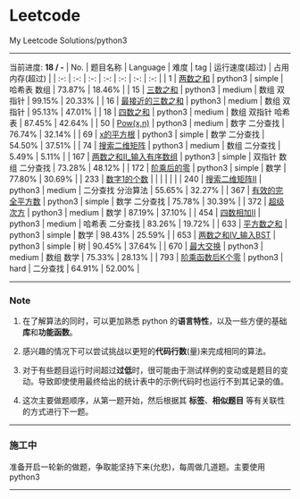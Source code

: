 # Leetcode
  My Leetcode Solutions/python3
***
<start-tag>

当前进度:  **18 / -**
| No. | 题目名称 | Language | 难度 | tag | 运行速度(超过) | 占用内存(超过) |
| :-: | :-: | :-: | :-: | :-: | :-: | :-: |
| 1 | [两数之和](./solutions/1-Two_Sum-两数之和) | python3 | simple | 哈希表 数组 | 73.87% | 18.46% |
| 15 | [三数之和](./solutions/15-3Sum-三数之和) | python3 | medium | 数组 双指针 | 99.15% | 20.33% |
| 16 | [最接近的三数之和](./solutions/16-3Sum_Closest-最接近的三数之和) | python3 | medium | 数组 双指针 | 95.13% | 47.01% |
| 18 | [四数之和](./solutions/18-4Sum-四数之和) | python3 | medium | 数组 双指针 哈希表 | 87.45% | 42.64% |
| 50 | [Pow(x,n)](./solutions/50-Pow(x,n)-Pow(x,n)) | python3 | medium | 数字 二分查找 | 76.74% | 32.14% |
| 69 | [x的平方根](./solutions/69-Sqrt(x)-x的平方根) | python3 | simple | 数学 二分查找 | 54.50% | 37.51% |
| 74 | [搜索二维矩阵](./solutions/74-Search_a_2D_Matrix-搜索二维矩阵) | python3 | medium | 数组 二分查找 |  5.49% |  5.11% |
| 167 | [两数之和Ⅱ_输入有序数组](./solutions/167-Two_SumII_Input_array_is_sorted-两数之和Ⅱ_输入有序数组) | python3 | simple | 双指针 数组 二分查找 | 73.28% | 48.12% |
| 172 | [阶乘后的零](./solutions/172-Factorial_Trailing_Zeroes-阶乘后的零) | python3 | simple | 数学 | 77.80% | 30.69% |
| 233 | [数字1的个数](./solutions/233-Number_of_Digit_One-数字1的个数) |  |  |  |  |  |
| 240 | [搜索二维矩阵II](./solutions/240-Search_a_2D_Matrix_II-搜索二维矩阵II) | python3 | medium | 二分查找 分治算法 | 55.65% | 32.27% |
| 367 | [有效的完全平方数](./solutions/367-Valid_Perfect_Square-有效的完全平方数) | python3 | simple | 数学 二分查找 | 75.78% | 30.39% |
| 372 | [超级次方](./solutions/372-Super_Pow-超级次方) | python3 | medium | 数学 | 87.19% | 37.10% |
| 454 | [四数相加II](./solutions/454-4Sum_II-四数相加II) | python3 | medium | 哈希表 二分查找 | 83.26% | 19.72% |
| 633 | [平方数之和](./solutions/633-Sum_of_Square_Numbers-平方数之和) | python3 | simple | 数学 | 98.43% | 25.59% |
| 653 | [两数之和IV_输入BST](./solutions/653-Two_Sum_IV_Input_is_a_BST-两数之和IV_输入BST) | python3 | simple | 树 | 90.45% | 37.64% |
| 670 | [最大交换](./solutions/670-Maximum_Swap-最大交换) | python3 | medium | 数组 数学 | 75.33% | 28.13% |
| 793 | [阶乘函数后K个零](./solutions/793-Preimage_Size_of_Factorial_Zeroes_Function-阶乘函数后K个零) | python3 | hard | 二分查找 | 64.91% | 52.00% |

<end-tag>

***
### Note

1. 在了解算法的同时，可以更加熟悉 python 的**语言特性**，以及一些方便的基础**库**和**功能函数**。

2. 感兴趣的情况下可以尝试挑战以更短的**代码行数**(量)来完成相同的算法。

3. 对于有些题目运行时间超过**过低**时，很可能由于测试样例的变动或是题目的变动。导致即使使用最终给出的统计表中的示例代码时也运行不到其记录的值。

4. 这次主要做题顺序，从第一题开始，然后根据其 **标签**、**相似题目** 等有关联性的方式进行下一题。
***
### 施工中
准备开启一轮新的做题，争取能坚持下来(允悲)，每周做几道题。主要使用python3
***
